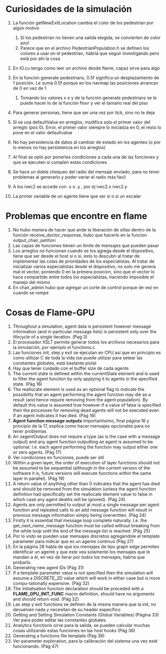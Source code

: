 # Curiosidades de la simulación

1. La función getNewExitLocation cambia el color de los pedestrian por algún motivo
   1. Si los pedestrian no tienen una salida elegida, se convierten de color azul
   2. Parece que en el archivo PedestrianPopulation.h se definen los colores a
      usar en el pedestrian, habría que seguir investigando pero está por ahi la
      cosa

2. En IO.cu tengo como leer un archivo desde flame, capaz sirve para algo
3. En la función generate pedestrians, 0.5f significa un desplazamiento de 1
   posición. Le suma 0.5f porque en los navmap las posiciones arrancan de 0 en
   vez de 1
   1. Tomando los valores x e y de la función generate pedestrians se le puede
      hacer lo de la función floor y ver el tamaño real del piso
4. Para generar personas, tiene que ser una vez por tick, sino no te deja
5. Si se usa defaultValue en arreglos, modifica solo el primer valor del arreglo (pos 0). Error, el primer valor siempre lo inicializa en 0, el resto lo pone en el valor defaultvalue
6. No hay persistencia de datos al cambiar de estado en los agentes (o por lo menos no hay persistencia en los arreglos)
7. Al final se optó por ponerles condiciones a cada una de las funciones y que se ejecuten si cumplen estas condiciones
8. Se hace un doble chequeo del radio del mensaje enviado, para no tener problemas al generarlo y poder variar el radio más facil
9. A los ivec2 se accede con .x o .y , por ej ivec2.x ivec2.y
10. La primer variable de un agente tiene que ser si o si un escalar

# Problemas que encontre en flame
1. No hubo manera de hacer que ande la liberación de sillas dentro de la función receive_doctor_response, hubo que hacerlo en la funcion output_chair_petition
2. Las capas de funciones tienen un límite de mensajes que pueden pasar
3. Los arreglos no funcionan cuando se los agrega desde el dispositivo, tiene que ser desde el host si o si, esto lo descubri al tratar de implementar las colas de prioridades de los especialistas. Al tratar de inicializar varios especialistas desde el dispositivo, no solo me genera mal el vector, poniendo 0 en la primera posicion, sino que el vector lo hace compartido entre todos los especialistas, haciendo imposible el manejo del mismo
4. En chair_admin hubo que agregar un corte de control porque de vez en cuando se rompe

# Cosas de Flame-GPU

1. Throughout a simulation, agent data is persistent however message information (and in particular message lists) is persistent only over the lifecycle of a single iteration. (Pag 3)
2. El procesador XSLT permite generar todos los archivos necesarios para la simulación, por ejemplo el functions.c
3. Las funciones init, step y exit se ejecutan en CPU así que en principio es como utilizar C de toda la vida (se puede utilizar para setear las constantes globales, está bastante piola)
4. Hay que tener cuidado con el buffer size de cada agente
5. The current state is defined within the currentState element and is used to filter the agent function by only applying it to agents in the specified state. (Pág 16)
6. The reallocate element is used as an optional flag to indicate the possibility that an agent performing the agent function may die as a result (and hence require removing from the agent population). By default this value is assumed true however if a value of false is specified then the processes for removing dead agents will not be executed even if an agent indicates it has died. (Pág 16)
7. **Agent function message outputs** Importantisimo, final página 16 y principio de la 17, explica como hacer mensajes opcionales para no tener problemas
8. An xagentOutput does not require a type (as is the case with a message output) and any agent function outputting an agent is assumed to be optional. I.e. each agent performing the function may output either one or zero agents. (Pág 17)
9. Ver condiciones en funciones, puede ser útil
10. Within a given layer, the order of execution of layer functions should not be assumed to be sequential (although in the current version of the software it is, future versions will execute functions within the same layer in parallel). (Pág 19)
11. A return value of anything other than 0 indicates that the agent has died and should be removed from the simulation (unless the agent function definition had specifically set the reallocate element value to false in which case any agent deaths will be ignored). (Pág 24)
12. Agents are only permitted to output at most a single message per agent function and repeated calls to an add message function will result in previous message information simply being overwritten. (Pág 24)
13. Firstly it is essential that message loop complete naturally. I.e. the get_next_*name*_message function must be called without breaking from the while loop until the end of the message list is reached. (Pág 25)
14. Por lo visto se pueden usar mensajes discretos agregandole el template parameter <continuous> para indicar que es un agente continuo (Pág 27)
15. En la página 28 habla de que los mensajes de tipo graph edge permiten identificar un agente y que este vea solamente los mensajes que le mandan a él, en vez de iterar por todos los mensajes, habría que probarlo.
16. Generating new agent IDs (Pág 31)
17. If a template parameter value is not specified then the simulation will assume a DISCRETE_2D value which will work in either case but is more compu-tationally expensive. (Pág 32)
18. The initialisation function declaration should be preceded with a __FLAME_GPU_INIT_FUNC__ macro definition, should have no arguments and should return void. (Pág 32)
19. Las step y exit functions se definen de la misma manera que la init, no devuelven nada y necesitan de su header específico
20. Getting and Setting Simulation Constants (Global Variables) (Página 33) Ver para poder editar las constantes globales.
21. Analytics functions sirve para la salida, se pueden calcular muchas cosas utilizando estas funciones en las host hooks (Pág 36)
22. Generating a functions file template (Pág 39)
23. Ver parameter exploration, para la calibración del sistema una vez esté funcionando. (Pág 47)
